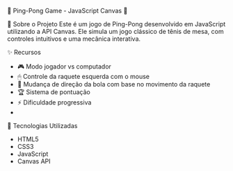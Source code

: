 🎾 Ping-Pong Game - JavaScript Canvas 🚀

📌 Sobre o Projeto
Este é um jogo de Ping-Pong desenvolvido em JavaScript utilizando a API Canvas. Ele simula um jogo clássico de tênis de mesa, com controles intuitivos e uma mecânica interativa.

✨ Recursos
- 🎮 Modo jogador vs computador
- 🖱 Controle da raquete esquerda com o mouse
- 🔼 Mudança de direção da bola com base no movimento da raquete
- 🏆 Sistema de pontuação
- ⚡ Dificuldade progressiva
- 
🔧 Tecnologias Utilizadas
- HTML5
- CSS3
- JavaScript
- Canvas API

